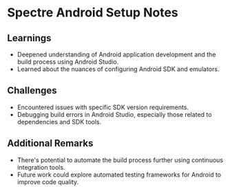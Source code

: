 # Spectre Android Setup Notes

## Learnings

- Deepened understanding of Android application development and the build process using Android Studio.
- Learned about the nuances of configuring Android SDK and emulators.

## Challenges

- Encountered issues with specific SDK version requirements.
- Debugging build errors in Android Studio, especially those related to dependencies and SDK tools.

## Additional Remarks

- There's potential to automate the build process further using continuous integration tools.
- Future work could explore automated testing frameworks for Android to improve code quality.
